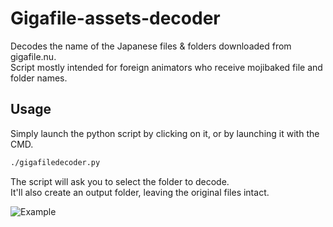 # Gigafile-assets-decoder

Decodes the name of the Japanese files &amp; folders downloaded from gigafile.nu.<br>
Script mostly intended for foreign animators who receive mojibaked file and folder names.

## Usage

Simply launch the python script by clicking on it, or by launching it with the CMD.
```bash
./gigafiledecoder.py
```

The script will ask you to select the folder to decode.<br>
It'll also create an output folder, leaving the original files intact.


![Example](https://i.imgur.com/rkqq7vg.jpg)
